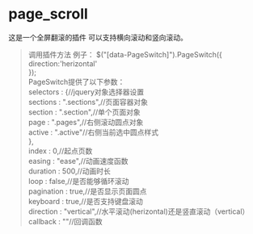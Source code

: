 # page_scroll
这是一个全屏翻滚的插件
可以支持横向滚动和竖向滚动。
<blockquote>
调用插件方法
例子：
$("[data-PageSwitch]").PageSwitch({<br>
	direction:'herizontal'<br>
});<br>
PageSwitch提供了以下参数：<br>
selectors : {//jquery对象选择器设置<br>
	sections : ".sections",//页面容器对象<br>
	section : ".section",//单个页面对象<br>
	page : ".pages",//右侧滚动圆点对象<br>
	active : ".active"//右侧当前选中圆点样式<br>
},<br>
index : 0,//起点页数<br>
easing : "ease",//动画速度函数<br>
duration : 500,//动画时长<br>
loop : false,//是否能够循环滚动<br>
pagination : true,//是否显示页面圆点<br>
keyboard : true,//是否支持键盘滚动<br>
direction : "vertical",//水平滚动(herizontal)还是竖直滚动（vertical）<br>
callback : ""//回调函数<br>

</blockquote>

